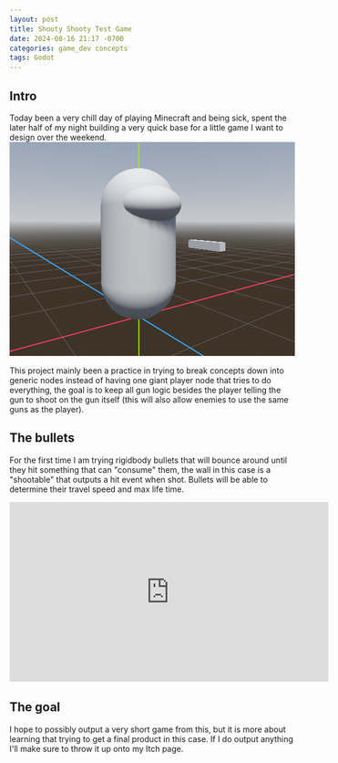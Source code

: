 ```yaml
---
layout: post
title: Shooty Shooty Test Game
date: 2024-08-16 21:17 -0700
categories: game_dev concepts
tags: Godot
---
```

## Intro
Today been a very chill day of playing Minecraft and being sick, spent the later half of my night building a very quick base for a little game I want to design over the weekend.
![Photo of test pill character in Godot](../assets/post_media/2024/projects/shootyshooty/beanwithablowgun.png)

This project mainly been a practice in trying to break concepts down into generic nodes instead of having one giant player node that tries to do everything, the goal is to keep all gun logic besides the player telling the gun to shoot on the gun itself (this will also allow enemies to use the same guns as the player).

## The bullets
For the first time I am trying rigidbody bullets that will bounce around until they hit something that can "consume" them, the wall in this case is a "shootable" that outputs a hit event when shot. Bullets will be able to determine their travel speed and max life time.

<iframe width="560" height="315" src="https://www.youtube.com/embed/F0DQK31-7nA?si=SjjnUIiCPtxG1dnI" title="YouTube video player" frameborder="0" allow="accelerometer; autoplay; clipboard-write; encrypted-media; gyroscope; picture-in-picture; web-share" referrerpolicy="strict-origin-when-cross-origin" allowfullscreen></iframe>

## The goal
I hope to possibly output a very short game from this, but it is more about learning that trying to get a final product in this case. If I do output anything I'll make sure to throw it up onto my Itch page.